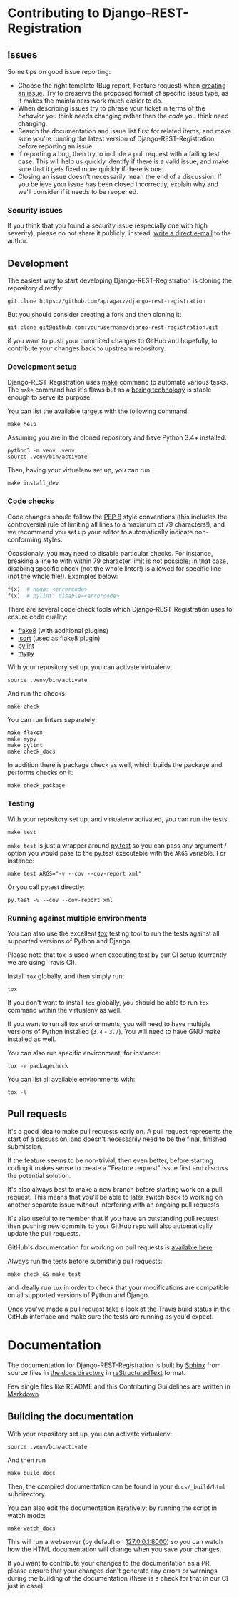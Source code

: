 # Contributing to Django-REST-Registration


## Issues

Some tips on good issue reporting:

*   Choose the right template (Bug report, Feature request) when
    [creating an issue][project-new-issue].
    Try to preserve the proposed format of specific issue type,
    as it makes the maintainers work much easier to do.
*   When describing issues try to phrase your ticket in terms of
    the *behavior* you think needs changing rather than the *code*
    you think need changing.
*   Search the documentation and issue list first for related items,
    and make sure you're running the latest version of Django-REST-Registration
    before reporting an issue.
*   If reporting a bug, then try to include a pull request
    with a failing test case. This will help us quickly identify
    if there is a valid issue, and make sure that it gets fixed more quickly
    if there is one.
*   Closing an issue doesn't necessarily mean the end of a discussion.
    If you believe your issue has been closed incorrectly, explain why
    and we'll consider if it needs to be reopened.


### Security issues

If you think that you found a security issue (especially one with
high severity), please do not share it publicly;
instead, [write a direct e-mail](mailto:apragacz@o2.pl) to the author.


## Development

The easiest way to start developing Django-REST-Registration is cloning
the repository directly:

    git clone https://github.com/apragacz/django-rest-registration

But you should consider creating a fork and then cloning it:

    git clone git@github.com:yourusername/django-rest-registration.git

if you want to push your commited changes to GitHub and hopefully,
to contribute your changes back to upstream repository.


### Development setup

Django-REST-Registration uses [make][make] command to automate various tasks.
The `make` command has it's flaws but as
a [boring technology][boring-technology] is stable enough to serve its purpose.

You can list the available targets with the following command:

    make help

Assuming you are in the cloned repository and have Python 3.4+ installed:

    python3 -m venv .venv
    source .venv/bin/activate

Then, having your virtualenv set up, you can run:

    make install_dev


### Code checks

Code changes should follow the [PEP 8][pep-8] style conventions (this includes
the controversial rule of limiting all lines to a maximum of 79 characters!),
and we recommend you set up your editor to automatically indicate
non-conforming styles.

Ocassionaly, you may need to disable particular checks. For instance,
breaking a line to with within 79 character limit is not possible;
in that case, disabling specific check (not the whole linter!) is allowed for
specific line (not the whole file!). Examples below:

```python
f(x)  # noqa: <errorcode>
f(x)  # pylint: disable=<errorcode>
```

There are several code check tools which Django-REST-Registration uses
to ensure code quality:

*   [flake8][flake8] (with additional plugins)
*   [isort][isort] (used as flake8 plugin)
*   [pylint][pylint]
*   [mypy][mypy]


With your repository set up, you can activate virtualenv:

    source .venv/bin/activate

And run the checks:

    make check

You can run linters separately:

    make flake8
    make mypy
    make pylint
    make check_docs

In addition there is package check as well, which builds the package
and performs checks on it:

    make check_package

### Testing

With your repository set up, and virtualenv activated, you can run the tests:

    make test

`make test` is just a wrapper around [py.test][pytest] so you can pass
any argument / option you would pass to the py.test executable with
the `ARGS` variable. For instance:

    make test ARGS="-v --cov --cov-report xml"

Or you call pytest directly:

    py.test -v --cov --cov-report xml


### Running against multiple environments

You can also use the excellent [tox][tox] testing tool to run the tests
against all supported versions of Python and Django.

Please note that tox is used when executing test by our CI setup
(currently we are using Travis CI).

Install `tox` globally, and then simply run:

    tox

If you don't want to install `tox` globally, you should be able
to run `tox` command within the virtualenv as well.

If you want to run all tox environments, you will need to have multiple versions
of Python installed (`3.4` - `3.7`). You will need to have GNU make installed
as well.

You can also run specific environment; for instance:

    tox -e packagecheck

You can list all available environments with:

    tox -l


## Pull requests

It's a good idea to make pull requests early on. A pull request represents
the start of a discussion, and doesn't necessarily need to be the final,
finished submission.

If the feature seems to be non-trivial, then even better, before starting
coding it makes sense to create a "Feature request" issue first and discuss
the potential solution.

It's also always best to make a new branch before starting work on
a pull request.  This means that you'll be able to later switch back
to working on another separate issue without interfering with
an ongoing pull requests.

It's also useful to remember that if you have an outstanding pull request then
pushing new commits to your GitHub repo will also automatically update
the pull requests.

GitHub's documentation for working on pull requests
is [available here][github-pull-requests].

Always run the tests before submitting pull requests:

    make check && make test

and ideally run `tox`
in order to check that your modifications are compatible on all
supported versions of Python and Django.

Once you've made a pull request take a look at the Travis build status in the
GitHub interface and make sure the tests are running as you'd expect.


# Documentation

The documentation for Django-REST-Registration is built by [Sphinx][sphinx]
from source files in [the docs directory][project-docs-src]
in [reStructuredText][rst] format.

Few single files like README and this Contributing Guildelines are written in
[Markdown][markdown].


## Building the documentation

With your repository set up, you can activate virtualenv:

    source .venv/bin/activate

And then run

    make build_docs

Then, the compiled documentation can be found
in your `docs/_build/html` subdirectory.

You can also edit the documentation iteratively; by running the script
in watch mode:

    make watch_docs

This will run a webserver
(by default on [127.0.0.1:8000](http://127.0.0.1:8000)) so you can watch
how the HTML documentation will change when you save your changes.

If you want to contribute your changes to the documentation as a PR,
please ensure that your changes don't generate any errors or warnings during
the building of the documentation (there is a check for that in our CI
just in case).


[project-new-issue]: https://github.com/apragacz/django-rest-registration/issues/new/choose
[project-issues]: https://github.com/apragacz/django-rest-registration/issues
[project-open-issues]: https://github.com/apragacz/django-rest-registration/issues?state=open
[project-docs-src]: https://github.com/apragacz/django-rest-registration/tree/master/docs

[github-pull-requests]: https://help.github.com/articles/using-pull-requests

[pep-8]: https://www.python.org/dev/peps/pep-0008/
[tox]: https://tox.readthedocs.io/
[flake8]: http://flake8.pycqa.org/
[isort]: https://github.com/timothycrosley/isort
[pylint]: https://www.pylint.org/
[mypy]: http://mypy-lang.org/
[pytest]: https://docs.pytest.org/
[markdown]: https://daringfireball.net/projects/markdown/basics
[rst]: http://docutils.sourceforge.net/docs/user/rst/quickref.html
[sphinx]: http://www.sphinx-doc.org/
[make]: https://www.gnu.org/software/make/manual/make.html
[boring-technology]: http://boringtechnology.club/
